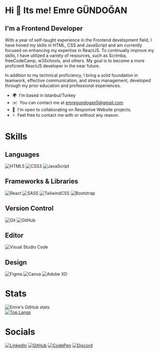 Hi 👋 Its me! Emre GÜNDOĞAN
==============================

I'm a Frontend Developer
-------------------------------------------

With a year of self-taught experience in the Frontend development field, I have honed my skills in HTML, CSS and JavaScript and am currently focused on enhancing my expertise in ReactJS. To continually improve my skills, I have utilized a variety of resources, such as Scrimba, freeCodeCamp, w3Schools, and others. My goal is to become a more proficient ReactJS developer in the near future.

In addition to my technical proficiency, I bring a solid foundation in teamwork, effective communication, and stress management, developed through my prior education and professional experiences.


* 🌍  I'm based in Istanbul/Turkey
* ✉️  You can contact me at [emregundogan5@gmail.com](mailto:emregundogan5@gmail.com)
* 🤝  I'm open to collaborating on Responive Website projects.
* ⚡  Feel free to contact me with or without any reason.

# Skills

## Languages
![HTML5](https://img.shields.io/badge/html5-%23E34F26.svg?style=for-the-badge&logo=html5&logoColor=white)
![CSS3](https://img.shields.io/badge/css3-%231572B6.svg?style=for-the-badge&logo=css3&logoColor=white)
![JavaScript](https://img.shields.io/badge/javascript-%23323330.svg?style=for-the-badge&logo=javascript&logoColor=%23F7DF1E)

## Frameworks & Libraries
![React](https://img.shields.io/badge/react-%2320232a.svg?style=for-the-badge&logo=react&logoColor=%2361DAFB)
![SASS](https://img.shields.io/badge/SASS-hotpink.svg?style=for-the-badge&logo=SASS&logoColor=white)
![TailwindCSS](https://img.shields.io/badge/tailwindcss-%2338B2AC.svg?style=for-the-badge&logo=tailwind-css&logoColor=white)
![Bootstrap](https://img.shields.io/badge/bootstrap-%23563D7C.svg?style=for-the-badge&logo=bootstrap&logoColor=white)

## Version Control
![Git](https://img.shields.io/badge/git-%23F05033.svg?style=for-the-badge&logo=git&logoColor=white)
![GitHub](https://img.shields.io/badge/github-%23121011.svg?style=for-the-badge&logo=github&logoColor=white)

## Editor
![Visual Studio Code](https://img.shields.io/badge/Visual%20Studio%20Code-0078d7.svg?style=for-the-badge&logo=visual-studio-code&logoColor=white)

## Design
![Figma](https://img.shields.io/badge/figma-%23F24E1E.svg?style=for-the-badge&logo=figma&logoColor=white)
![Canva](https://img.shields.io/badge/Canva-%2300C4CC.svg?style=for-the-badge&logo=Canva&logoColor=white)
![Adobe XD](https://img.shields.io/badge/Adobe%20XD-470137?style=for-the-badge&logo=Adobe%20XD&logoColor=#FF61F6)

# Stats
![Emre's GitHub stats](https://github-readme-stats-EmreGUNDOGAN.vercel.app/api?username=EmreGUNDOGAN&hide=contribs,prs,issues&count_private=true&show_icons=true&theme=cobalt)
  </br>
[![Top Langs](https://github-readme-stats-EmreGUNDOGAN.vercel.app/api/top-langs/?username=EmreGUNDOGAN&layout=compact&exclude_repo=github-readme-stats,EmreGUNDOGAN.github.io&theme=cobalt)](https://github.com/emregundogan/github-readme-stats)

# Socials

[![LinkedIn](https://img.shields.io/badge/linkedin-%230077B5.svg?style=for-the-badge&logo=linkedin&logoColor=white)](https://www.linkedin.com/in/gundoganemre/)
[![GitHub](https://img.shields.io/badge/github-%23121011.svg?style=for-the-badge&logo=github&logoColor=white)](https://github.com/EmreGUNDOGAN)
[![CodePen](https://img.shields.io/badge/Codepen-000000?style=for-the-badge&logo=codepen&logoColor=white)](https://codepen.io/emregundogan)
[![Discord](https://img.shields.io/badge/Discord-%235865F2.svg?style=for-the-badge&logo=discord&logoColor=white)](https://discord.com/users/Ephialtes#4288)
